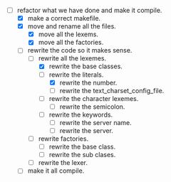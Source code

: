 - [ ] refactor what we have done and make it compile.
	- [x] make a correct makefile.
	- [x] move and rename all the files.
		- [x] move all the lexems.
		- [x] move all the factories.
	- [ ] rewrite the code so it makes sense.
		- [ ] rewrite all the lexemes.
			- [x] rewrite the base classes.
			- [ ] rewrite the literals.
				- [x] rewrite the number.
				- [ ] rewrite the text_charset_config_file.
			- [ ] rewrite the character lexemes.
				- [ ] rewrite the semicolon.
			- [ ] rewrite the keywords.
				- [ ] rewrite the server name.
				- [ ] rewrite the server.
		- [ ] rewrite factories.
			- [ ] rewrite the base class.
			- [ ] rewrite the sub clases.
		- [ ] rewrite the lexer.
	- [ ] make it all compile.

